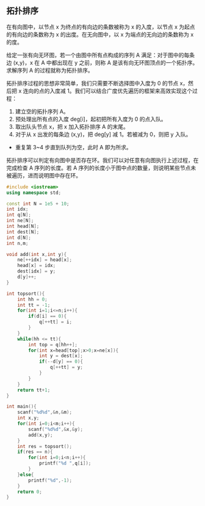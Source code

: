 ## 拓扑排序

在有向图中，以节点 x 为终点的有向边的条数被称为 x 的入度，以节点 x 为起点的有向边的条数称为 x 的出度。在无向图中，以 x 为端点的无向边的条数称为 x 的度。

给定一张有向无环图，若一个由图中所有点构成的序列 A 满足：对于图中的每条边 (x,y)，x 在 A 中都出现在 y 之前，则称 A 是该有向无环图顶点的一个拓扑序。求解序列 A 的过程就称为拓扑排序。

拓扑排序过程的思想非常简单，我们只需要不断选择图中入度为 0 的节点 x，然后把 x 连向的点的入度减 1。我们可以结合广度优先遍历的框架来高效实现这个过程：

1. 建立空的拓扑序列 A。
2. 预处理出所有点的入度 deg[i]，起初把所有入度为 0 的点入队。
3. 取出队头节点 x，把 x 加入拓扑排序 A 的末尾。
4. 对于从 x 出发的每条边 (x,y)，把 deg[y] 减 1。若被减为 0，则把 y 入队。
- 重复第 3~4 步直到队列为空，此时 A 即为所求。

拓扑排序可以判定有向图中是否存在环。我们可以对任意有向图执行上述过程，在完成检查 A 序列的长度。若 A 序列的长度小于图中点的数量，则说明某些节点未被遍历，进而说明图中存在环。

```cpp
#include <iostream>
using namespace std;

const int N = 1e5 + 10;
int idx;
int q[N];
int ne[N];
int head[N];
int dest[N];
int d[N];
int n,m;

void add(int x,int y){
    ne[++idx] = head[x];
    head[x] = idx;
    dest[idx] = y;
    d[y]++;
}

int topsort(){
    int hh = 0;
    int tt = -1;
    for(int i=1;i<=n;i++){
        if(d[i] == 0){
            q[++tt] = i;
        }
    }
    while(hh <= tt){
        int top = q[hh++];
        for(int x=head[top];x>0;x=ne[x]){
            int y = dest[x];
            if(--d[y] == 0){
                q[++tt] = y;
            }
        }
    }
    return tt+1;
}

int main(){
    scanf("%d%d",&n,&m);
    int x,y;
    for(int i=0;i<m;i++){
        scanf("%d%d",&x,&y);
        add(x,y);
    }
    int res = topsort();
    if(res == n){
        for(int i=0;i<n;i++){
            printf("%d ",q[i]);
        }
    }else{
        printf("%d",-1);
    }
    return 0;
}
```